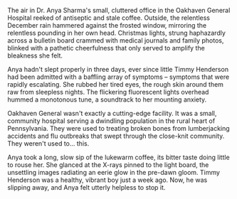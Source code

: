 The air in Dr. Anya Sharma's small, cluttered office in the Oakhaven General Hospital reeked of antiseptic and stale coffee. Outside, the relentless December rain hammered against the frosted window, mirroring the relentless pounding in her own head. Christmas lights, strung haphazardly across a bulletin board crammed with medical journals and family photos, blinked with a pathetic cheerfulness that only served to amplify the bleakness she felt.

Anya hadn't slept properly in three days, ever since little Timmy Henderson had been admitted with a baffling array of symptoms – symptoms that were rapidly escalating. She rubbed her tired eyes, the rough skin around them raw from sleepless nights. The flickering fluorescent lights overhead hummed a monotonous tune, a soundtrack to her mounting anxiety. 

Oakhaven General wasn't exactly a cutting-edge facility. It was a small, community hospital serving a dwindling population in the rural heart of Pennsylvania. They were used to treating broken bones from lumberjacking accidents and flu outbreaks that swept through the close-knit community. They weren't used to... this.

Anya took a long, slow sip of the lukewarm coffee, its bitter taste doing little to rouse her. She glanced at the X-rays pinned to the light board, the unsettling images radiating an eerie glow in the pre-dawn gloom. Timmy Henderson was a healthy, vibrant boy just a week ago. Now, he was slipping away, and Anya felt utterly helpless to stop it.
